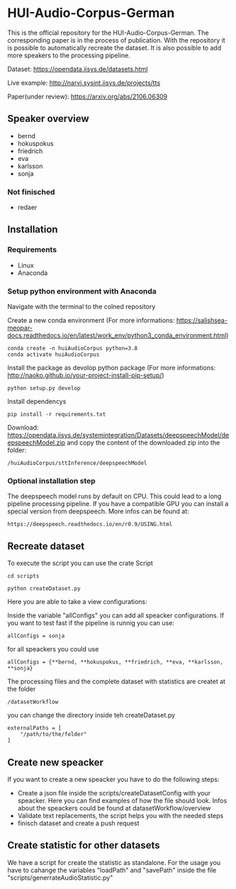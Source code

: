 # HUI-Audio-Corpus-German
This is the official repository for the HUI-Audio-Corpus-German. The corresponding paper is in the process of publication.  With the repository it is possible to automatically recreate the dataset. It is also possible to add more speakers to the processing pipeline.

Dataset: https://opendata.iisys.de/datasets.html

Live example: http://narvi.sysint.iisys.de/projects/tts

Paper(under review): https://arxiv.org/abs/2106.06309

## Speaker overview

* bernd
* hokuspokus
* friedrich
* eva
* karlsson
* sonja

### Not finisched

* redaer

## Installation

### Requirements

* Linux
* Anaconda 

### Setup python environment with Anaconda

Navigate with the terminal to the colned repository

Create a new conda environment (For more informations: https://salishsea-meopar-docs.readthedocs.io/en/latest/work_env/python3_conda_environment.html)
```
conda create -n huiAudioCorpus python=3.8
conda activate huiAudioCorpus
```

Install the package as devolop python package (For more informations: http://naoko.github.io/your-project-install-pip-setup/)

```
python setup.py develop
```

Install dependencys
```
pip install -r requirements.txt 
```

Download: https://opendata.iisys.de/systemintegration/Datasets/deepspeechModel/deepspeechModel.zip and copy the content of the downloaded zip into the folder:

```
/huiAudioCorpus/sttInference/deepspeechModel
```
### Optional installation step
The deepspeech model runs by default on CPU. This could lead to a long pipeline processing pipeline. If you have a compatible GPU you can install a special version from deepspeech.
More infos can be found at:
```
https://deepspeech.readthedocs.io/en/r0.9/USING.html
```
## Recreate dataset

To execute the script you can use the crate Script
```
cd scripts

python createDataset.py
```

Here you are able to take a view configurations:

Inside the variable "allConfigs" you can add all speacker configurations. If you want to test fast if the pipeline is runnig you can use:

```
allConfigs = sonja
```

for all speackers you could use

```
allConfigs = {**bernd, **hokuspokus, **friedrich, **eva, **karlsson, **sonja}
```

The processing files and the complete dataset with statistics are createt at the folder
```
/datasetWorkflow
```
you can change the directory inside teh createDataset.py

```
externalPaths = [
    "/path/to/the/folder"
]

```

## Create new speacker

If you want to create a new speacker you have to do the following steps:
* Create a json file inside the scripts/createDatasetConfig with your speacker. Here you can find examples of how the file should look. Infos about the speackers could be found at datasetWorkflow/overview
* Validate text replacements, the script helps you with the needed steps
* finisch dataset and create a push request

## Create statistic for other datasets

We have a script for create the statistic as standalone.
For the usage you have to cahange the variables "loadPath" and "savePath" inside the file "scripts/generrateAudioStatistic.py"
